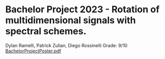 # Bachelor Project 2023 - Rotation of multidimensional signals with spectral schemes.
Dylan Ramelli, Patrick Zulian, Diego Rossinelli
Grade: 9/10
[BachelorProjectPoster.pdf](https://github.com/DylanReidRamelli/Bachelor-Project-2023/files/12415927/BachelorProjectPoster.pdf)
